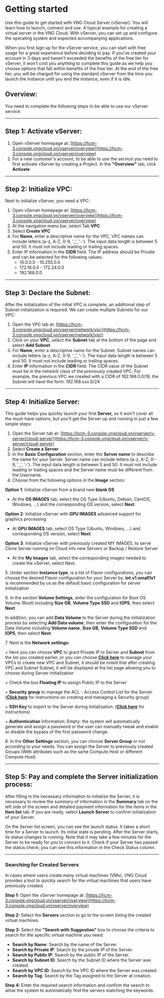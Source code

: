 # Getting started

Use this guide to get started with VNG Cloud Server (vServer). You will learn how to launch, connect and use. A typical example for creating a virtual server in the VNG Cloud. With vServer, you can set up and configure the operating system and expected accompanying applications.

When you first sign up for the vServer service, you can start with free usage for a great experience before deciding to pay. If you've created your account in 3 days and haven't exceeded the benefits of the free tier for vServer, it won't cost you anything to complete this guide as we help you choose options that fall within benefits of the free tier. At the end of the free tier, you will be charged for using the standard vServer from the time you launch the instance until you end the instance, even if it is idle.

## Overview: <a href="#gettingstarted-overview" id="gettingstarted-overview"></a>

You need to complete the following steps to be able to use our vServer service:

***

## **Step 1: Activate vServer:** <a href="#gettingstarted-step1-activatevserver" id="gettingstarted-step1-activatevserver"></a>

1. Open vServer homepage at: [https://hcm-3.console.vngcloud.vn/vserver/overview](https://hcm-3.console.vngcloud.vn/vserver/overview)
2. For a new customer's account, to be able to use the service you need to first activate vServer by creating a Project. In the **"Overview"** tab, click **Activate**

***

## **Step 2: Initialize VPC:** <a href="#gettingstarted-step2-initializevpc" id="gettingstarted-step2-initializevpc"></a>

Next to initialize vServer, you need a VPC:

1. Open vServer homepage at: [https://hcm-3.console.vngcloud.vn/vserver/overview](https://hcm-3.console.vngcloud.vn/vserver/overview)
2. At the navigation menu bar, select Tab **VPC**
3. Select **Create VPC**
4. For **Name**, enter a descriptive name for the VPC. VPC names can include letters (a-z, A-Z, 0-9, '\_', '-'). The input data length is between 5 and 50. It must not include leading or trailing spaces.
5. Enter IP information in the **CIDR** field. The IP address should be Private and can be selected for the following values:
   * 10.0.0.0 - 10.255.0.0
   * 172.16.0.0 - 172.24.0.0
   * 192.168.0.0

***

## **Step 3: Declare the Subnet:** <a href="#gettingstarted-step3-declarethesubnet" id="gettingstarted-step3-declarethesubnet"></a>

After the initialization of the initial VPC is complete, an additional step of Subnet initialization is required. We can create multiple Subnets for our VPC:

1. Open the VPC tab at: [https://hcm-3.console.vngcloud.vn/vserver/network/vpc](https://hcm-3.console.vngcloud.vn/vserver/network/vpc)
2. Click on your **VPC**, select the **Subnet** tab at the bottom of the page and select **Add Subnet**
3. For **Name**, enter a descriptive name for the Subnet. Subnet names can include letters (a-z, A-Z, 0-9, '\_', '-'). The input data length is between 5 and 50. It must not include leading or trailing spaces.
4. Enter **IP** information in the **CIDR** field. The CIDR value of the Subnet must be in the network class of the previously created VPC. For example, the previous VPC we created with a CIDR of 192.168.0.0/16, the Subnet will have the form: 192.168.xxx.0/24

***

## **Step 4: Initialize Server:** <a href="#gettingstarted-step4-initializeserver" id="gettingstarted-step4-initializeserver"></a>

This guide helps you quickly launch your first **Server,** so it won't cover all the must-have options, but you'll get the Server up and running in just a few simple steps:

1. Open the Server tab at: [https://hcm-3.console.vngcloud.vn/vserver/v-server/cloud-server](https://hcm-3.console.vngcloud.vn/vserver/v-server/cloud-server)
2. Select **Create a Server**
3. In the **Basic Configuration** section, enter the **Server name** to describe the name for your Server. Server name can include letters (a-z, A-Z, 0-9, '\_', '-'). The input data length is between 5 and 50. It must not include leading or trailing spaces and the Server name must be different from the Username.
4. Choose from the following options in the **Image** section:

**Option 1**: Initialize vServer from a brand new **blank OS**

* At the **OS IMAGES** tab, select the OS Type (Ubuntu, Debian, CentOS, Windows, ...) and the corresponding OS version, select **Next**

**Option 2**: Initialize vServer with **GPU IMAGES** advanced support for graphics processing

* At **GPU IMAGES** tab, select OS Type (Ubuntu, Windows, ...) and corresponding OS version, select **Next**

**Option 3**: Initialize vServer with previously created MY IMAGES, to serve Clone Server running on Cloud into new Servers or Backup / Restore Server

* At the **My Images** tab, select the corresponding images needed to create the vServer, select Next.&#x20;

5\. Under section **Instance type**, is a list of Flavor configurations, you can choose the desired Flavor configuration for your Server by. **iot.v1.small1x1** is recommended by us as the default basic configuration for server initialization

6\. In the section **Volume Settings**, enter the configuration for Boot OS Volume (Root) including **Size GB**, **Volume Type SSD** and **IOPS**, then select **Next**

In addition, you can add **Data Volume** to the Server during the initialization process by selecting **Add Data volume**, then enter the configuration for the Data Volume including **Volume name**, **Size GB,** **Volume Type SSD** and **IOPS**, then select **Next**

7\. Next is the **Network settings:**

\+  Here you can choose **VPC** to grant Private IP to Server and **Subnet** from the list you created earlier, or you can choose [**Click here**](https://hcm-3.console.vngcloud.vn/vserver/network/vpc) to manage your VPCs to create new VPC and Subnet, it should be noted that after creating VPC and Subnet Subnet, it will be displayed at the list page allowing you to choose during Server initialization

\+  Check the box **Floating IP** to assign Public IP to the Server&#x20;

\+  **Security group** to manage the ACL - Access Control List for the Server. ([**Click here**](../server-group.md) for instructions on creating and managing a Security group)

\+  **SSH Key** to import to the Server during initialization. ([**Click here**](../security/ssh-key-key-pairs.md) for instructions)

\+  **Authentication** Information: Empty: the system will automatically generate and assign a password or the user can manually tweak and enable or disable the bypass of the first password change.

8\. In the **Other Settings** section, you can choose **Server Group** or not according to your needs. You can assign the Server to previously created Groups (With attributes such as the same Compute Host or different Compute Host)

***

## **Step 5: Pay and complete the Server initialization process:** <a href="#gettingstarted-step5-payandcompletetheserverinitializationprocess" id="gettingstarted-step5-payandcompletetheserverinitializationprocess"></a>

After filling in the necessary information to initialize the Server, it is necessary to review the summary of information in the **Summary** tab on the left side of the screen and detailed payment information for the items in the **Item list** tab. If you are ready, select **Launch Server** to confirm initialization of your Server.

On the Server list screen, you can see the launch status. It takes a short time for a Server to launch. Its initial state is pending. After the Server starts, its status changes to running. Note that it may take a few minutes for the Server to be ready for you to connect to it. Check if your Server has passed the status check; you can see this information in the Check Status column.

***

### Searching for Created Servers

In cases where users create many virtual machines (VMs), VNG Cloud provides a tool to quickly search for the virtual machines that users have previously created.

**Step 1:** Open the vServer homepage at: [https://hcm-3.console.vngcloud.vn/vserver/overview](https://hcm-3.console.vngcloud.vn/vserver/overview)

**Step 2:** Select the **Servers** section to go to the screen listing the created virtual machines.

**Step 3:** Select the **"Search with Suggestion"** box to choose the criteria to search for the specific virtual machine you need:

* **Search by Name**: Search by the name of the Server.
* **Search by Private IP**: Search by the private IP of the Server.
* **Search by Public IP**: Search by the public IP of the Server.
* **Search by Subnet ID**: Search by the Subnet ID where the Server was created.
* **Search by VPC ID**: Search by the VPC ID where the Server was created.
* **Search by Tag**: Search by the Tag assigned to the Server at creation.

**Step 4:** Enter the required search information and confirm the search to allow the system to automatically find the servers matching the keywords.

